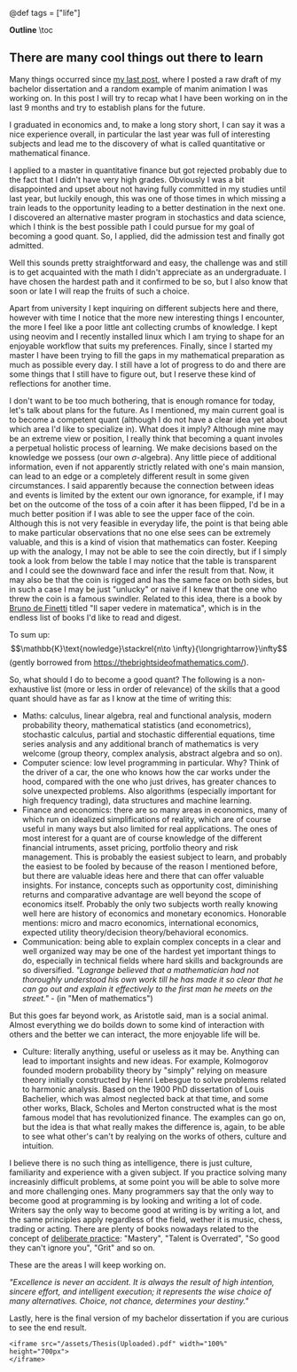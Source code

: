 @def tags = ["life"]

**Outline**
\toc

## There are many cool things out there to learn
Many things occurred since [my last post](/articles/article00003), where I posted a raw draft of my bachelor dissertation and a random example of manim animation I was working on. In this post I will try to recap what I have been working on in the last 9 months and try to establish plans for the future.

I graduated in economics and, to make a long story short, I can say it was a nice experience overall, in particular the last year was full of interesting subjects and lead me to the discovery of what is called quantitative or mathematical finance.

I applied to a master in quantitative finance but got rejected probably due to the fact that I didn't have very high grades. Obviously I was a bit disappointed and upset about not having fully committed in my studies until last year, but luckily enough, this was one of those times in which missing a train leads to the opportunity leading to a better destination in the next one. I discovered an alternative master program in stochastics and data science, which I think is the best possible path I could pursue for my goal of becoming a good quant. So, I applied, did the admission test and finally got admitted.

Well this sounds pretty straightforward and easy, the challenge was and still is to get acquainted with the math I didn't appreciate as an undergraduate. I have chosen the hardest path and it confirmed to be so, but I also know that soon or late I will reap the fruits of such a choice.

Apart from university I kept inquiring on different subjects here and there, however with time I notice that the more new interesting things I encounter, the more I feel like a poor little ant collecting crumbs of knowledge. I kept using neovim and I recently installed linux which I am trying to shape for an enjoyable workflow that suits my preferences. Finally, since I started my master I have been trying to fill the gaps in my mathematical preparation as much as possible every day. I still have a lot of progress to do and there are some things that I still have to figure out, but I reserve these kind of reflections for another time.

I don't want to be too much bothering, that is enough romance for today, let's talk about plans for the future. As I mentioned, my main current goal is to become a competent quant (although I do not have a clear idea yet about which area I'd like to specialize in). What does it imply? Although mine may be an extreme view or position, I really think that becoming a quant involes a perpetual holistic process of learning. We make decisions based on the knowledge we possess (our own $\sigma$-algebra). Any little piece of additional information, even if not apparently strictly related with one's main mansion, can lead to an edge or a completely different result in some given circumstances. I said apparently because the connection between ideas and events is limited by the extent our own ignorance, for example, if I may bet on the outcome of the toss of a coin after it has been flipped, I'd be in a much better position if I was able to see the upper face of the coin. Although this is not very feasible in everyday life, the point is that being able to make particular observations that no one else sees can be extremely valuable, and this is a kind of vision that mathematics can foster. Keeping up with the analogy, I may not be able to see the coin directly, but if I simply took a look from below the table I may notice that the table is transparent and I could see the downward face and infer the result from that. Now, it may also be that the coin is rigged and has the same face on both sides, but in such a case I may be just "unlucky" or naive if I knew that the one who threw the coin is a famous swindler. Related to this idea, there is a book by [Bruno de Finetti](https://en.wikipedia.org/wiki/Bruno_de_Finetti) titled "Il saper vedere in matematica", which is in the endless list of books I'd like to read and digest.

To sum up:
$$\mathbb{K}\text{nowledge}\stackrel{n\to \infty}{\longrightarrow}\infty$$
(gently borrowed from https://thebrightsideofmathematics.com/).

So, what should I do to become a good quant? The following is a non-exhaustive list (more or less in order of relevance) of the skills that a good quant should have as far as I know at the time of writing this:
- Maths: calculus, linear algebra, real and functional analysis, modern probability theory, mathematical statistics (and econometrics), stochastic calculus, partial and stochastic differential equations, time series analysis and any additional branch of mathematics is very welcome (group theory, complex analysis, abstract algebra and so on).
- Computer science: low level programming in particular. Why? Think of the driver of a car, the one who knows how the car works under the hood, compared with the one who just drives, has greater chances to solve unexpected problems. Also algorithms (especially important for high frequency trading), data structures and machine learning.
- Finance and economics: there are so many areas in economics, many of which run on idealized simplifications of reality, which are of course useful in many ways but also limited for real applications. The ones of most interest for a quant are of course knowledge of the different financial intruments, asset pricing, portfolio theory and risk management. This is probably the easiest subject to learn, and probably the easiest to be fooled by because of the reason I mentioned before, but there are valuable ideas here and there that can offer valuable insights. For instance, concepts such as opportunity cost, diminishing returns and comparative advantage are well beyond the scope of economics itself. Probably the only two subjects worth really knowing well here are history of economics and monetary economics. Honorable mentions: micro and macro economics, international economics, expected utility theory/decision theory/behavioral economics.
- Communication: being able to explain complex concepts in a clear and well organized way may be one of the hardest yet important things to do, especially in technical fields where hard skills and backgrounds are so diversified.
_"Lagrange believed that a mathematician had not thoroughly understood his own work till he has made it so clear that he can go out and explain it effectively to the first man he meets on the street."_ - (in "Men of mathematics")

But this goes far beyond work, as Aristotle said, man is a social animal. Almost everything we do boilds down to some kind of interaction with others and the better we can interact, the more enjoyable life will be.
- Culture: literally anything, useful or useless as it may be. Anything can lead to important insights and new ideas. For example, Kolmogorov founded modern probability theory by "simply" relying on measure theory initially constructed by Henri Lebesgue to solve problems related to harmonic analysis. Based on the 1900 PhD dissertation of Louis Bachelier, which was almost neglected back at that time, and some other works, Black, Scholes and Merton constructed what is the most famous model that has revolutionized finance. The examples can go on, but the idea is that what really makes the difference is, again, to be able to see what other's can't by realying on the works of others, culture and intuition.

I believe there is no such thing as intelligence, there is just culture, familiarity and experience with a given subject. If you practice solving many increasinly difficult problems, at some point you will be able to solve more and more challenging ones. Many programmers say that the only way to become good at programming is by looking and writing a lot of code. Writers say the only way to become good at writing is by writing a lot, and the same principles apply regardless of the field, wether it is music, chess, trading or acting. There are plenty of books nowadays related to the concept of [deliberate practice](https://jamesclear.com/deliberate-practice-theory): "Mastery", "Talent is Overrated", "So good they can't ignore you", "Grit" and so on.

These are the areas I will keep working on.

_"Excellence is never an accident. It is always the result of high intention, sincere effort, and intelligent execution; it represents the wise choice of many alternatives. Choice, not chance, determines your destiny."_

Lastly, here is the final version of my bachelor dissertation if you are curious to see the end result.

~~~
<iframe src="/assets/Thesis(Uploaded).pdf" width="100%" height="700px">
</iframe>
~~~


